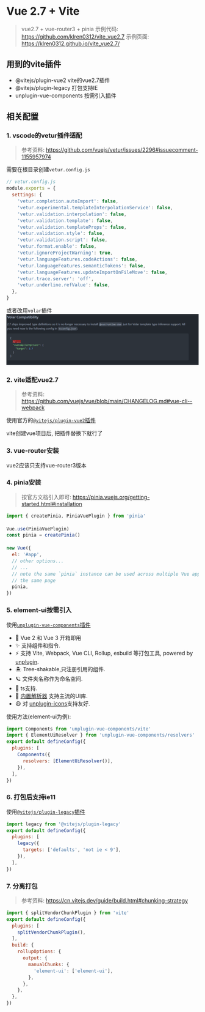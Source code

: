 # Vue 2.7 + Vite
> vue2.7 + vue-router3 + pinia
> 示例代码: https://github.com/klren0312/vite_vue2.7
> 示例页面: https://klren0312.github.io/vite_vue2.7/

## 用到的vite插件

 - @vitejs/plugin-vue2 vite的vue2.7插件
 - @vitejs/plugin-legacy 打包支持IE
 - unplugin-vue-components 按需引入插件


## 相关配置

### 1. vscode的vetur插件适配
>参考资料: https://github.com/vuejs/vetur/issues/2296#issuecomment-1155957974

需要在根目录创建`vetur.config.js`

```js
// vetur.config.js
module.exports = {
  settings: {
    'vetur.completion.autoImport': false,
    'vetur.experimental.templateInterpolationService': false,
    'vetur.validation.interpolation': false,
    'vetur.validation.template': false,
    'vetur.validation.templateProps': false,
    'vetur.validation.style': false,
    'vetur.validation.script': false,
    'vetur.format.enable': false,
    'vetur.ignoreProjectWarning': true,
    'vetur.languageFeatures.codeActions': false,
    'vetur.languageFeatures.semanticTokens': false,
    'vetur.languageFeatures.updateImportOnFileMove': false,
    'vetur.trace.server': 'off',
    'vetur.underline.refValue': false,
  },
}
```

或者改用`volar`插件
![](./docImages/usevolar.png)

### 2. vite适配vue2.7
> 参考资料: https://github.com/vuejs/vue/blob/main/CHANGELOG.md#vue-cli--webpack

使用官方的[`@vitejs/plugin-vue2`插件](https://github.com/vitejs/vite-plugin-vue2)

vite创建vue项目后, 把插件替换下就行了

### 3. vue-router安装
vue2应该只支持vue-router3版本

### 4. pinia安装
> 按官方文档引入即可: https://pinia.vuejs.org/getting-started.html#installation

```js
import { createPinia, PiniaVuePlugin } from 'pinia'

Vue.use(PiniaVuePlugin)
const pinia = createPinia()

new Vue({
  el: '#app',
  // other options...
  // ...
  // note the same `pinia` instance can be used across multiple Vue apps on
  // the same page
  pinia,
})
```

### 5. element-ui按需引入
使用[`unplugin-vue-components`插件](https://github.com/antfu/unplugin-vue-components)

- 💚 Vue 2 和 Vue 3 开箱即用
- ✨ 支持组件和指令.
- ⚡️ 支持 Vite, Webpack, Vue CLI, Rollup, esbuild 等打包工具, powered by <a href="https://github.com/unjs/unplugin">unplugin</a>.
- 🏝 Tree-shakable,只注册引用的组件.
- 🪐 文件夹名称作为命名空间.
- 🦾 ts支持.
- 🌈 [内置解析器](#importing-from-ui-libraries) 支持主流的UI库.
- 😃 对 [unplugin-icons](https://github.com/antfu/unplugin-icons)支持友好.

使用方法(element-ui为例):

```js
import Components from 'unplugin-vue-components/vite'
import { ElementUiResolver } from 'unplugin-vue-components/resolvers'
export default defineConfig({
  plugins: [
    Components({
      resolvers: [ElementUiResolver()],
    }),
  ],
})
```

### 6. 打包后支持ie11
使用[`@vitejs/plugin-legacy`插件](https://github.com/vitejs/vite/blob/main/packages/plugin-legacy/README.md)

```js
import legacy from '@vitejs/plugin-legacy'
export default defineConfig({
  plugins: [
    legacy({
      targets: ['defaults', 'not ie < 9'],
    }),
  ],
})
```

### 7. 分离打包
> 参考资料: https://cn.vitejs.dev/guide/build.html#chunking-strategy

```js
import { splitVendorChunkPlugin } from 'vite'
export default defineConfig({
  plugins: [
    splitVendorChunkPlugin(),
  ],
  build: {
    rollupOptions: {
      output: {
        manualChunks: {
          'element-ui': ['element-ui'],
        },
      },
    },
  },
})
```


